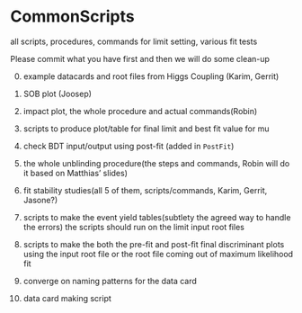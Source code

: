 # CommonScripts
all scripts, procedures, commands for limit setting, various fit tests

Please commit what you have first and then we will do some clean-up

0. example datacards and root files from Higgs Coupling (Karim, Gerrit)

1. SOB plot (Joosep)

2. impact plot, the whole procedure and actual commands(Robin)

3. scripts to produce plot/table for final limit and best fit value for mu

4. check BDT input/output using post-fit (added in `PostFit`)

5. the whole unblinding procedure(the steps and commands, Robin will do it based on Matthias’ slides)

6. fit stability studies(all 5 of them, scripts/commands, Karim, Gerrit, Jasone?)

7. scripts to make the event yield tables(subtlety the agreed way to handle the errors) the scripts should run on the limit input root files

8. scripts to make the both the pre-fit and post-fit final discriminant plots using the input root file or the root file coming out of maximum likelihood fit

9. converge on naming patterns for the data card

10. data card making script
